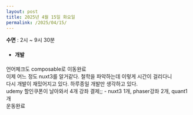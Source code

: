 ```yaml
---
layout: post
title: 2025년 4월 15일 화요일
permalink: /2025/04/15/
---
```

**수면** : 2시 ~ 9시 30분
* #### 개발
언어체크도 composable로 이동완료<br/>
이제 어느 정도 nuxt3를 알거같다. 철학을 파악하는데 이렇게 시간이 걸리다니<br/>
다시 개발이 재밌어지고 있다. 하루종일 개발만 생각하고 있다.<br/>
udemy 할인쿠폰이 날아와서 4개 강좌 결제;; - nuxt3 1개, phaser강좌 2개, quant1개<br/>
운동완료